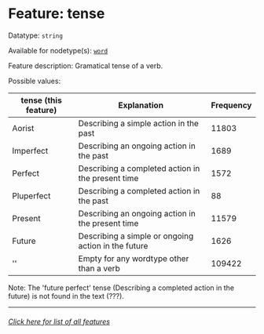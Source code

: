 # Feature: tense

Datatype: `string`

Available for nodetype(s): [`word`](wordnodefeatures.md#readme)

Feature description: Gramatical tense of a verb.

Possible values:

tense (this feature) | Explanation | Frequency
--- | --- | ---
Aorist | Describing a simple action in the past | 11803
Imperfect | Describing an ongoing action in the past | 1689
Perfect | Describing a completed action in the present time | 1572
Pluperfect | Describing a completed action in the past | 88
Present | Describing an ongoing action in the present time | 11579
Future | Describing a simple or ongoing action in the future | 1626
'' | Empty for any wordtype other than a verb | 109422


Note: The 'future perfect' tense (Describing a completed action in the future) is not found in the text (???).

---
###### [Click here for list of all features](home.md#readme)

